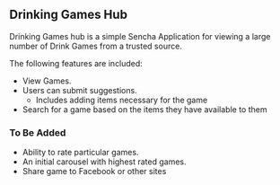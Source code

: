 ## Drinking Games Hub

Drinking Games hub is a simple Sencha Application for viewing a large number of Drink Games from a trusted source.

The following features are included:

- View Games.
- Users can submit suggestions.
     - Includes adding items necessary for the game
- Search for a game based on the items they have available to them

### To Be Added

- Ability to rate particular games.
- An initial carousel with highest rated games.
- Share game to Facebook or other sites
